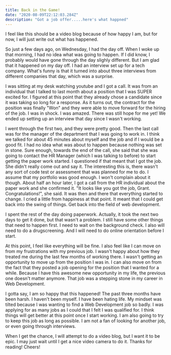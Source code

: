 ```yaml
---
title: Back in the Game!
date: "2020-08-09T22:12:03.284Z"
description: "Got a job offer.....here's what happned"
---
```


I feel like this should be a video blog because of how happy I am, but for now, I will just write out what has happened.

So just a few days ago, on Wednesday, I had the day off. When I woke up that morning, I had no idea what was going to happen. If I did know, I probably would have gone through the day slighly different. But I am glad that it happened on my day off. I had an interview set up for a tech company. What's funny is that it turned into about three interviews from different companies that day, which was a surprise. 

I was sitting at my desk watching youtube and I got a call. It was from an individual that I talked to last month about a position that I was SUPER excited for. I figured at this point that they already chose a candidate since it was taking so long for a response. As it turns out, the contract for the position was finally "Won" and they were able to move forward for the hiring of the job. I was in shock. I was amazed. There was still hope for me yet! We ended up setting up an interview that day since I wasn't working. 

I went through the first two, and they were pretty good. Then the last call was for the manager of the department that I was going to work in. I think we talked for about 45 minutes about myself and the job and if I would be a good fit. I had no idea what was about to happen because nothing was set in stone. Sure enough, towards the end of the call, she said that she was going to contact the HR Manager (which I was talking to before) to start getting the paper work started. I questioned if that meant that I got the job. She didn't really come out and say it. The interesting this is, there wasn't any sort of code test or assessment that was planned for me to do. I assume that my portfolio was good enough. I won't complain about it though.
About half an hour later, I got a call from the HR individual about the paper work and she confirmed it. "It looks like you got the job, Grant. Congratulations!", she said. It was then and there that everything started to change. I cried a little from happiness at that point. It meant that I could get back into the swing of things. Get back into the field of web development. 

I spent the rest of the day doing paperwork. Actually, it took the next two days to get it done, but that wasn't a problem. I still have some other things that need to happen first. I need to wait on the background check. I also will need to do a drugscreening. And I will need to do online orientation before I start.

At this point, I feel like everything will be fine. I also feel like I can move on from my frustrations with my previous job. I wasn't happy about how they treated me during the last few months of working there. I wasn't getting an opportunity to move up from the position I was in. I can also move on from the fact that they posted a job opening for the position that I wanted for a while. Because I have this awesome new opportunity in my life, the previous one doesn't matter anymore. That job was a stepping stone in my career in Web Development. 

I gotta say, I am so happy that this happened! The past three months have been harsh. I haven't been myself. I have been hating life. My mindset was tilted because I was wanting to find a Web Development job so badly. I was applying for as many jobs as I could that I felt I was qualified for. I think things will get better at this point once I start working. I am also going to try to keep this job as long as possible. I am not a fan of looking for another job, or even going through interviews. 

When I get the chance, I will attempt to do a video blog, but I want it to be epic. I may just wait until I get a nice video camera to do it. 
Thanks for reading! Cheers!